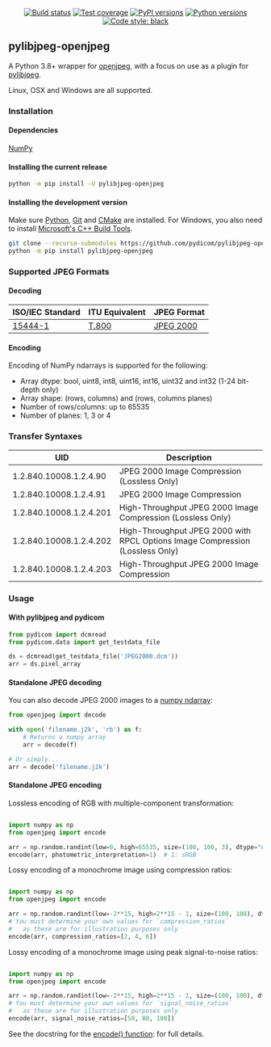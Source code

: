 <p align="center">
<a href="https://github.com/pydicom/pylibjpeg-openjpeg/actions?query=workflow%3Aunit-tests"><img alt="Build status" src="https://github.com/pydicom/pylibjpeg-openjpeg/workflows/unit-tests/badge.svg"></a>
<a href="https://codecov.io/gh/pydicom/pylibjpeg-openjpeg"><img alt="Test coverage" src="https://codecov.io/gh/pydicom/pylibjpeg-openjpeg/branch/main/graph/badge.svg"></a>
<a href="https://pypi.org/project/pylibjpeg-openjpeg/"><img alt="PyPI versions" src="https://img.shields.io/pypi/v/pylibjpeg-openjpeg"></a>
<a href="https://www.python.org/"><img alt="Python versions" src="https://img.shields.io/pypi/pyversions/pylibjpeg-openjpeg"></a>
<a href="https://github.com/psf/black"><img alt="Code style: black" src="https://img.shields.io/badge/code%20style-black-000000.svg"></a>
</p>


## pylibjpeg-openjpeg

A Python 3.8+ wrapper for
[openjpeg](https://github.com/uclouvain/openjpeg), with a focus on use as a plugin for [pylibjpeg](http://github.com/pydicom/pylibjpeg).

Linux, OSX and Windows are all supported.

### Installation
#### Dependencies
[NumPy](http://numpy.org)

#### Installing the current release
```bash
python -m pip install -U pylibjpeg-openjpeg
```

#### Installing the development version

Make sure [Python](https://www.python.org/), [Git](https://git-scm.com/) and [CMake](https://cmake.org/) are installed. For Windows, you also need to install
[Microsoft's C++ Build Tools](https://visualstudio.microsoft.com/thank-you-downloading-visual-studio/?sku=BuildTools&rel=16).
```bash
git clone --recurse-submodules https://github.com/pydicom/pylibjpeg-openjpeg
python -m pip install pylibjpeg-openjpeg
```


### Supported JPEG Formats
#### Decoding

| ISO/IEC Standard | ITU Equivalent | JPEG Format |
| --- | --- | --- |
| [15444-1](https://www.iso.org/standard/78321.html) | [T.800](https://www.itu.int/rec/T-REC-T.800/en) | [JPEG 2000](https://jpeg.org/jpeg2000/) |

#### Encoding

Encoding of NumPy ndarrays is supported for the following:

* Array dtype: bool, uint8, int8, uint16, int16, uint32 and int32 (1-24 bit-depth only)
* Array shape: (rows, columns) and (rows, columns planes)
* Number of rows/columns: up to 65535
* Number of planes: 1, 3 or 4


### Transfer Syntaxes
| UID | Description |
| --- | --- |
| 1.2.840.10008.1.2.4.90 | JPEG 2000 Image Compression (Lossless Only) |
| 1.2.840.10008.1.2.4.91 | JPEG 2000 Image Compression |
| 1.2.840.10008.1.2.4.201 | High-Throughput JPEG 2000 Image Compression (Lossless Only) |
| 1.2.840.10008.1.2.4.202 | High-Throughput JPEG 2000 with RPCL Options Image Compression (Lossless Only) |
| 1.2.840.10008.1.2.4.203 | High-Throughput JPEG 2000 Image Compression |


### Usage
#### With pylibjpeg and pydicom

```python
from pydicom import dcmread
from pydicom.data import get_testdata_file

ds = dcmread(get_testdata_file('JPEG2000.dcm'))
arr = ds.pixel_array
```

#### Standalone JPEG decoding

You can also decode JPEG 2000 images to a [numpy ndarray][1]:

[1]: https://docs.scipy.org/doc/numpy/reference/generated/numpy.ndarray.html

```python
from openjpeg import decode

with open('filename.j2k', 'rb') as f:
    # Returns a numpy array
    arr = decode(f)

# Or simply...
arr = decode('filename.j2k')
```

#### Standalone JPEG encoding

Lossless encoding of RGB with multiple-component transformation:

```python

import numpy as np
from openjpeg import encode

arr = np.random.randint(low=0, high=65535, size=(100, 100, 3), dtype="uint8")
encode(arr, photometric_interpretation=1)  # 1: sRGB
```

Lossy encoding of a monochrome image using compression ratios:

```python

import numpy as np
from openjpeg import encode

arr = np.random.randint(low=-2**15, high=2**15 - 1, size=(100, 100), dtype="int8")
# You must determine your own values for `compression_ratios`
#   as these are for illustration purposes only
encode(arr, compression_ratios=[2, 4, 6])
```

Lossy encoding of a monochrome image using peak signal-to-noise ratios:

```python

import numpy as np
from openjpeg import encode

arr = np.random.randint(low=-2**15, high=2**15 - 1, size=(100, 100), dtype="int8")
# You must determine your own values for `signal_noise_ratios`
#   as these are for illustration purposes only
encode(arr, signal_noise_ratios=[50, 80, 100])
```

See the docstring for the [encode() function][2]: for full details.

[2]: https://github.com/pydicom/pylibjpeg-openjpeg/blob/main/openjpeg/utils.py#L428
